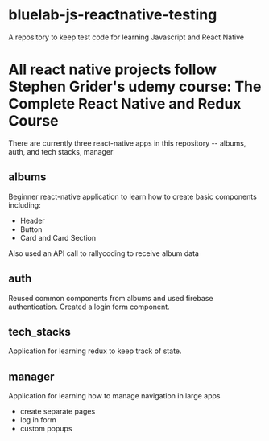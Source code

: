 # bluelab-js-reactnative-testing
A repository to keep test code for learning Javascript and React Native

# All react native projects follow Stephen Grider's udemy course: The Complete React Native and Redux Course

There are currently three react-native apps in this repository -- albums, auth, and tech stacks, manager

## albums
Beginner react-native application to learn how to create basic components including:
* Header
* Button
* Card and Card Section

Also used an API call to rallycoding to receive album data

## auth
Reused common components from albums and used firebase authentication. Created a login form component.

## tech_stacks
Application for learning redux to keep track of state.

## manager

Application for learning how to manage navigation in large apps
* create separate pages
* log in form
* custom popups
